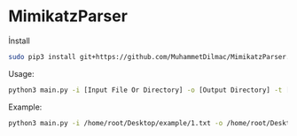 # MimikatzParser

İnstall
```bash
sudo pip3 install git+https://github.com/MuhammetDilmac/MimikatzParser.git
```
Usage:
```bash
python3 main.py -i [Input File Or Directory] -o [Output Directory] -t [TYPE{txt, html, xml, pdf, excel}] -l [LIMIT OF PASSWORD CHARACTER] -a [ALL OUTPUT IN ONE FILE(True, False)]
```
Example:
```bash
python3 main.py -i /home/root/Desktop/example/1.txt -o /home/root/Desktop/ -t excel -l 3
```
